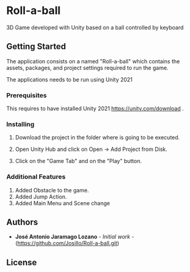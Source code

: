 # Roll-a-ball

3D Game developed with Unity based on a ball controlled by keyboard

## Getting Started

The application consists on a named "Roll-a-ball" which contains the assets, packages, and project settings required to run the game.

The applications needs to be run using Unity 2021


### Prerequisites

This requires to have installed Unity 2021 https://unity.com/download .


### Installing

1. Download the project in the folder where is going to be executed.
2. Open Unity Hub and click on Open -> Add Project from Disk.

3. Click on the "Game Tab" and on the "Play" button.

### Additional Features

1. Added Obstacle to the game.
2. Added Jump Action.
3. Added Main Menu and Scene change


## Authors

* **José Antonio Jaramago Lozano** - *Initial work* - (https://github.com/Josillo/Roll-a-ball.git)



## License



